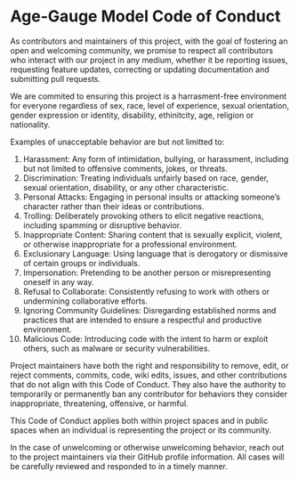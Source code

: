Age-Gauge Model Code of Conduct
========

As contributors and maintainers of this project, with the goal of fostering an open and welcoming community, we promise to respect all contributors who interact with our project in any medium, whether it be reporting issues, requesting feature updates, correcting or updating documentation and submitting pull requests. 

We are commited to ensuring this project is a harrasment-free environment for everyone regardless of sex, race, level of experience, sexual orientation, gender expression or identity, disability, ethinitcity, age, religion or nationality. 

Examples of unacceptable behavior are but not limitted to: 

1. Harassment: Any form of intimidation, bullying, or harassment, including but not limited to offensive comments, jokes, or threats.
2. Discrimination: Treating individuals unfairly based on race, gender, sexual orientation, disability, or any other characteristic.
3. Personal Attacks: Engaging in personal insults or attacking someone’s character rather than their ideas or contributions.
4. Trolling: Deliberately provoking others to elicit negative reactions, including spamming or disruptive behavior.
5. Inappropriate Content: Sharing content that is sexually explicit, violent, or otherwise inappropriate for a professional environment.
6. Exclusionary Language: Using language that is derogatory or dismissive of certain groups or individuals.
7. Impersonation: Pretending to be another person or misrepresenting oneself in any way.
8. Refusal to Collaborate: Consistently refusing to work with others or undermining collaborative efforts.
9. Ignoring Community Guidelines: Disregarding established norms and practices that are intended to ensure a respectful and productive environment.
10. Malicious Code: Introducing code with the intent to harm or exploit others, such as malware or security vulnerabilities.

Project maintainers have both the right and responsibility to remove, edit, or reject comments, commits, code, wiki edits, issues, and other contributions that do not align with this Code of Conduct. They also have the authority to temporarily or permanently ban any contributor for behaviors they consider inappropriate, threatening, offensive, or harmful.

This Code of Conduct applies both within project spaces and in public spaces when an individual is representing the project or its community.

In the case of unwelcoming or otherwise unwelcoming behavior, reach out to the project maintainers via their GitHub profile information. All cases will be carefully reviewed and responded to in a timely manner. 
